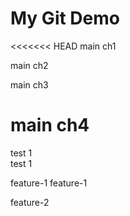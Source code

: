 # My Git Demo



<<<<<<< HEAD
main ch1


main ch2

main ch3

main ch4
=======

test 1  
test 1


feature-1
feature-1



feature-2

